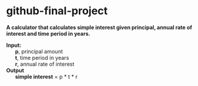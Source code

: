 # github-final-project

**A calculator that calculates simple interest given principal, annual rate of interest and time period in years.**

 **Input:**  
 &nbsp;&nbsp;&nbsp;&nbsp;&nbsp;&nbsp;**p**, principal amount  
 &nbsp;&nbsp;&nbsp;&nbsp;&nbsp;&nbsp;**t**, time period in years  
 &nbsp;&nbsp;&nbsp;&nbsp;&nbsp;&nbsp;**r**, annual rate of interest    
**Output**  
&nbsp;&nbsp;&nbsp;&nbsp;&nbsp;&nbsp;**simple interest** = p * t * r
